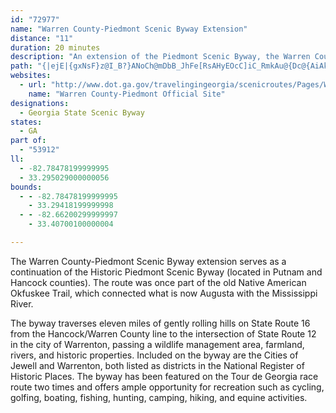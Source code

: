 ```yaml
---
id: "72977"
name: "Warren County-Piedmont Scenic Byway Extension"
distance: "11"
duration: 20 minutes
description: "An extension of the Piedmont Scenic Byway, the Warren County-Piedmont extension was once part of the old Native American Okfuskee Trail, which connected what is now Augusta with the Mississippi River."
path: "{|ejE|{gxNsF}z@I_B?}ANoCh@mDbB_JhFe[RsAHyEOcC]iC_RmkAu@{Dc@{AiAkCyBgDqKgK{E_EaLsHaM}GuRoJuIiDyoAm`@_EkBsFgEcb@of@uBkBmBkAsDsAgg@}H{LqBiCm@gBq@cFmCu`@wV}BeBoCgC}EoFcQuUqq@__AaFyF}GaGw`A{t@kEsEec@oj@}AsAiE}Ba]aI}Ag@cDgBk\\sUg~@}p@wAyAgA_CSm["
websites:
  - url: "http://www.dot.ga.gov/travelingingeorgia/scenicroutes/Pages/WarrenPiedmont.aspx"
    name: "Warren County-Piedmont Official Site"
designations:
  - Georgia State Scenic Byway
states:
  - GA
part of:
  - "53912"
ll:
  - -82.78478199999995
  - 33.295029000000056
bounds:
  - - -82.78478199999995
    - 33.29418199999998
  - - -82.66200299999997
    - 33.40700100000004

---
```


The Warren County-Piedmont Scenic Byway extension serves as a continuation of the Historic Piedmont Scenic Byway (located in Putnam and Hancock counties).  The route was once part of the old Native American Okfuskee Trail, which connected what is now Augusta with the Mississippi River.

The byway traverses eleven miles of gently rolling hills on State Route 16 from the Hancock/Warren County line to the intersection of State Route 12 in the city of Warrenton, passing a wildlife management area, farmland, rivers, and historic properties.  Included on the byway are the Cities of Jewell and Warrenton, both listed as districts in the National Register of Historic Places.  The byway has been featured on the Tour de Georgia race route two times and offers ample opportunity for recreation such as cycling, golfing, boating, fishing, hunting, camping, hiking, and equine activities.
